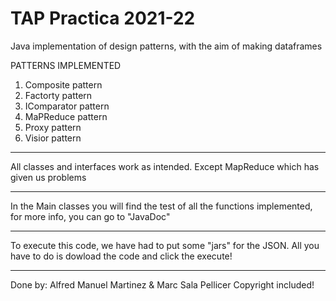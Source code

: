 # TAP Practica 2021-22

Java implementation of design patterns, with the aim of making dataframes

PATTERNS IMPLEMENTED
1. Composite pattern
2. Factorty pattern
3. IComparator pattern
4. MaPReduce pattern
5. Proxy pattern
6. Visior pattern

-------------------------------------------------------------------------------------------------------

All classes and interfaces work as intended. Except MapReduce which has given us problems

-------------------------------------------------------------------------------------------------------

In the Main classes you will find the test of all the functions implemented, for more info, you can go to "JavaDoc"

-------------------------------------------------------------------------------------------------------

To execute this code, we have had to put some "jars" for the JSON.
All you have to do is dowload the code and click the execute!

-------------------------------------------------------------------------------------------------------

Done by: Alfred Manuel Martinez & Marc Sala Pellicer
Copyright included!
